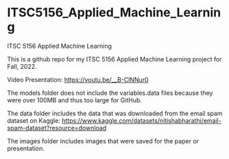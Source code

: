 # ITSC5156_Applied_Machine_Learning

ITSC 5156 Applied Machine Learning

This is a github repo for my ITSC 5156 Applied Machine Learning project for Fall, 2022.

Video Presentation: https://youtu.be/__B-ClNNur0

The models folder does not include the variables.data files because they were over 100MB and thus too large for GitHub. 

The data folder includes the data that was downloaded from the email spam dataset on Kaggle: https://www.kaggle.com/datasets/nitishabharathi/email-spam-dataset?resource=download

The images folder includes images that were saved for the paper or presentation.